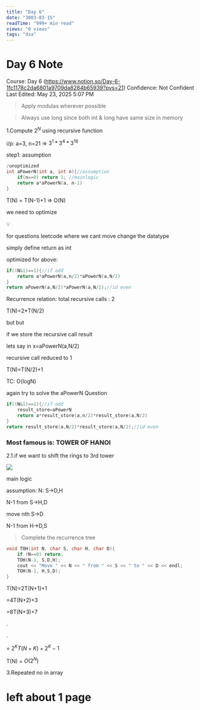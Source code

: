 ```yaml
---
title: "Day 6"
date: "3003-03-15"
readTime: "999+ min read"
views: "0 views"
tags: "dsa"
---
```


# Day 6 Note

Course: Day 6 (https://www.notion.so/Day-6-1fc1178c2da6801a9709da8284b65939?pvs=21)
Confidence: Not Confident
Last Edited: May 23, 2025 5:07 PM

> Apply modulas wherever possible
> 

> Always use long since both int & long have same size in memory
> 

1.Compute $2^N$ using recursive function

i/p: a=3, n=21 ⇒ $3^1 * 3^4 * 3^{16}$

step1: assumption

```cpp
/unoptimized
int aPowerN(int a, int n){//assumption
	if(n==0) return 1; //mainlogic
	return a*aPowerN(a, n-1)
}
```

T(N) = T(N-1)+1 ⇒ O(N)

we need to optimize

<aside>
💡

for questions leetcode where we cant move change the datatype

simply define return as int

</aside>

optimized for above:

```cpp
if((N&1)==1){//if odd
	return a*aPowerN(a,n/2)*aPowerN(a,N/2)
}
return aPowerN(a,N/2)*aPowerN(a,N/2);//id even
```

Recurrence relation: total recursive calls : 2

T(N)=2*T(N/2)

but but

if we store the recursive call result

lets say in x=aPowerN(a,N/2)

recursive call reduced to 1

T(N)=T(N/2)+1 

TC: O(logN)

again try to solve the aPowerN Question

```cpp
if((N&1)==1){//if odd
	result_store=aPowerN
	return a*result_store(a,n/2)*result_store(a,N/2)
}
return result_store(a,N/2)*result_store(a,N/2);//id even
```

### Most famous is: TOWER OF HANOI

2.1.if we want to shift the rings to 3rd tower

![](https://media.geeksforgeeks.org/wp-content/uploads/20240603113914/tower-of-hanoi-in-cpp.gif)

main logic

assumption: N: S→D,H

N-1 from S→H,D

move nth S→D

N-1 from H→D,S

> Complete the recurrence tree
> 

```cpp
void TOH(int N, char S, char H, char D){
    if (N==0) return;
    TOH(N-1, S,D,H);
    cout << "Move " << N << " from " << S << " to " << D << endl;
    TOH(N-1, H,S,D);
}
```

T(N)=2T(N+1)+1

  =4T(N+2)+3

  =8T(N+3)+7

   .

   .

  = $2^KT(N+K)+2^K-1$

T(N) = $O(2^N)$

3.Repeated no in array

# left about 1 page